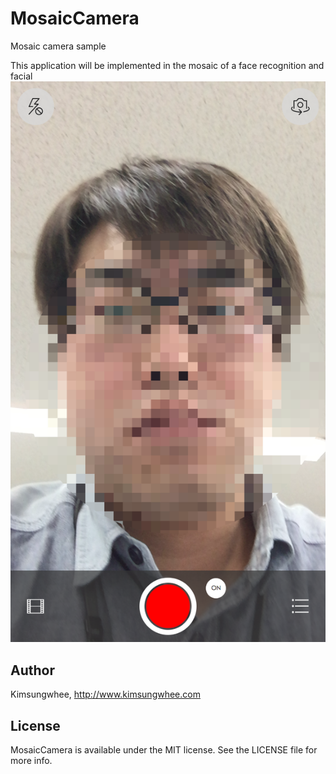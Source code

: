# MosaicCamera
Mosaic camera sample

This application will be implemented in the mosaic of a face recognition and facial
![capture](MosaicCamera.PNG "capture")
## Author

Kimsungwhee, http://www.kimsungwhee.com

## License

MosaicCamera is available under the MIT license. See the LICENSE file for more info.
